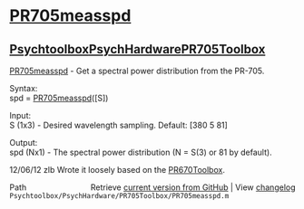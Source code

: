 # [PR705measspd](PR705measspd)
## [Psychtoolbox](Psychtoolbox)[PsychHardware](PsychHardware)[PR705Toolbox](PR705Toolbox)

[PR705measspd](PR705measspd) - Get a spectral power distribution from the PR-705.  
  
Syntax:  
spd = [PR705measspd](PR705measspd)([S])  
  
Input:  
S (1x3) - Desired wavelength sampling. Default: [380 5 81]  
  
Output:  
spd (Nx1) - The spectral power distribution (N = S(3) or 81 by default).  
  
12/06/12   zlb   Wrote it loosely based on the [PR670Toolbox](PR670Toolbox).  




<div class="code_header" style="text-align:right;">
  <span style="float:left;">Path&nbsp;&nbsp;</span> <span class="counter">Retrieve <a href=
  "https://raw.github.com/Psychtoolbox-3/Psychtoolbox-3/beta/Psychtoolbox/PsychHardware/PR705Toolbox/PR705measspd.m">current version from GitHub</a> | View <a href=
  "https://github.com/Psychtoolbox-3/Psychtoolbox-3/commits/beta/Psychtoolbox/PsychHardware/PR705Toolbox/PR705measspd.m">changelog</a></span>
</div>
<div class="code">
  <code>Psychtoolbox/PsychHardware/PR705Toolbox/PR705measspd.m</code>
</div>

